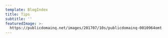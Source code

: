 ```yaml
---
template: BlogIndex
title: Tips
subtitle: ''
featuredImage: >-
  https://publicdomainq.net/images/201707/10s/publicdomainq-0010964omt.jpg
---
```


